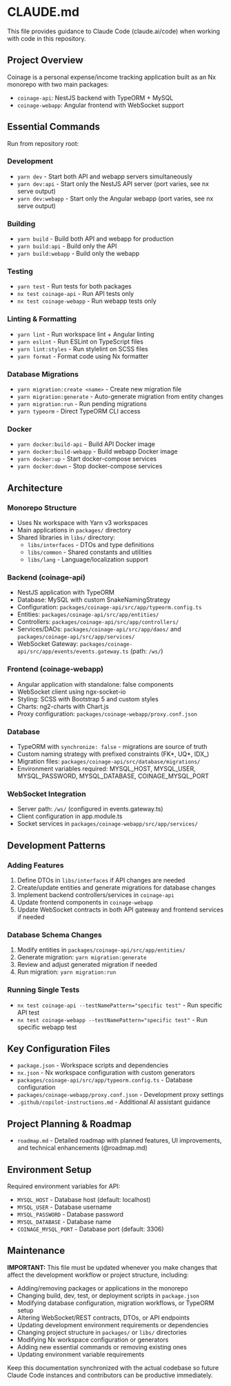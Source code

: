 # CLAUDE.md

This file provides guidance to Claude Code (claude.ai/code) when working with code in this repository.

## Project Overview

Coinage is a personal expense/income tracking application built as an Nx monorepo with two main packages:

- `coinage-api`: NestJS backend with TypeORM + MySQL
- `coinage-webapp`: Angular frontend with WebSocket support

## Essential Commands

Run from repository root:

### Development

- `yarn dev` - Start both API and webapp servers simultaneously
- `yarn dev:api` - Start only the NestJS API server (port varies, see nx serve output)
- `yarn dev:webapp` - Start only the Angular webapp (port varies, see nx serve output)

### Building

- `yarn build` - Build both API and webapp for production
- `yarn build:api` - Build only the API
- `yarn build:webapp` - Build only the webapp

### Testing

- `yarn test` - Run tests for both packages
- `nx test coinage-api` - Run API tests only
- `nx test coinage-webapp` - Run webapp tests only

### Linting & Formatting

- `yarn lint` - Run workspace lint + Angular linting
- `yarn eslint` - Run ESLint on TypeScript files
- `yarn lint:styles` - Run stylelint on SCSS files
- `yarn format` - Format code using Nx formatter

### Database Migrations

- `yarn migration:create <name>` - Create new migration file
- `yarn migration:generate` - Auto-generate migration from entity changes
- `yarn migration:run` - Run pending migrations
- `yarn typeorm` - Direct TypeORM CLI access

### Docker

- `yarn docker:build-api` - Build API Docker image
- `yarn docker:build-webapp` - Build webapp Docker image
- `yarn docker:up` - Start docker-compose services
- `yarn docker:down` - Stop docker-compose services

## Architecture

### Monorepo Structure

- Uses Nx workspace with Yarn v3 workspaces
- Main applications in `packages/` directory
- Shared libraries in `libs/` directory:
    - `libs/interfaces` - DTOs and type definitions
    - `libs/common` - Shared constants and utilities
    - `libs/lang` - Language/localization support

### Backend (coinage-api)

- NestJS application with TypeORM
- Database: MySQL with custom SnakeNamingStrategy
- Configuration: `packages/coinage-api/src/app/typeorm.config.ts`
- Entities: `packages/coinage-api/src/app/entities/`
- Controllers: `packages/coinage-api/src/app/controllers/`
- Services/DAOs: `packages/coinage-api/src/app/daos/` and `packages/coinage-api/src/app/services/`
- WebSocket Gateway: `packages/coinage-api/src/app/events/events.gateway.ts` (path: `/ws/`)

### Frontend (coinage-webapp)

- Angular application with standalone: false components
- WebSocket client using ngx-socket-io
- Styling: SCSS with Bootstrap 5 and custom styles
- Charts: ng2-charts with Chart.js
- Proxy configuration: `packages/coinage-webapp/proxy.conf.json`

### Database

- TypeORM with `synchronize: false` - migrations are source of truth
- Custom naming strategy with prefixed constraints (FK*, UQ*, IDX\_)
- Migration files: `packages/coinage-api/src/database/migrations/`
- Environment variables required: MYSQL_HOST, MYSQL_USER, MYSQL_PASSWORD, MYSQL_DATABASE, COINAGE_MYSQL_PORT

### WebSocket Integration

- Server path: `/ws/` (configured in events.gateway.ts)
- Client configuration in app.module.ts
- Socket services in `packages/coinage-webapp/src/app/services/`

## Development Patterns

### Adding Features

1. Define DTOs in `libs/interfaces` if API changes are needed
2. Create/update entities and generate migrations for database changes
3. Implement backend controllers/services in `coinage-api`
4. Update frontend components in `coinage-webapp`
5. Update WebSocket contracts in both API gateway and frontend services if needed

### Database Schema Changes

1. Modify entities in `packages/coinage-api/src/app/entities/`
2. Generate migration: `yarn migration:generate`
3. Review and adjust generated migration if needed
4. Run migration: `yarn migration:run`

### Running Single Tests

- `nx test coinage-api --testNamePattern="specific test"` - Run specific API test
- `nx test coinage-webapp --testNamePattern="specific test"` - Run specific webapp test

## Key Configuration Files

- `package.json` - Workspace scripts and dependencies
- `nx.json` - Nx workspace configuration with custom generators
- `packages/coinage-api/src/app/typeorm.config.ts` - Database configuration
- `packages/coinage-webapp/proxy.conf.json` - Development proxy settings
- `.github/copilot-instructions.md` - Additional AI assistant guidance

## Project Planning & Roadmap

- `roadmap.md` - Detailed roadmap with planned features, UI improvements, and technical enhancements (@roadmap.md)

## Environment Setup

Required environment variables for API:

- `MYSQL_HOST` - Database host (default: localhost)
- `MYSQL_USER` - Database username
- `MYSQL_PASSWORD` - Database password
- `MYSQL_DATABASE` - Database name
- `COINAGE_MYSQL_PORT` - Database port (default: 3306)

## Maintenance

**IMPORTANT:** This file must be updated whenever you make changes that affect the development workflow or project structure, including:

- Adding/removing packages or applications in the monorepo
- Changing build, dev, test, or deployment scripts in `package.json`
- Modifying database configuration, migration workflows, or TypeORM setup
- Altering WebSocket/REST contracts, DTOs, or API endpoints
- Updating development environment requirements or dependencies
- Changing project structure in `packages/` or `libs/` directories
- Modifying Nx workspace configuration or generators
- Adding new essential commands or removing existing ones
- Updating environment variable requirements

Keep this documentation synchronized with the actual codebase so future Claude Code instances and contributors can be productive immediately.
